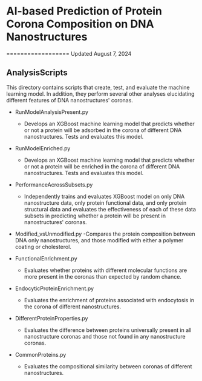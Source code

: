 # AI-based Prediction of Protein Corona Composition on DNA Nanostructures
==================
Updated August 7, 2024

## AnalysisScripts

This directory contains scripts that create, test, and evaluate the machine learning model. In addition, they perform several other analyses elucidating different features of DNA nanostructures' coronas.

- RunModelAnalysisPresent.py
	- Develops an XGBoost machine learning model that predicts whether or not a protein will be adsorbed in the corona of different DNA nanostructures. Tests and evaluates this model.

- RunModelEnriched.py
	- Develops an XGBoost machine learning model that predicts whether or not a protein will be enriched in the corona of different DNA nanostructures. Tests and evaluates this model.

- PerformanceAcrossSubsets.py
	- Independently trains and evaluates XGBoost model on only DNA nanostructure data, only protein functional data, and only protein structural data and evaluates the effectiveness of each of these data subsets in predicting whether a protein will be present in nanostructures' coronas.

- Modified_vsUnmodified.py
	-Compares the protein composition between DNA only nanostructures, and those modified with either a polymer coating or cholesterol.

- FunctionalEnrichment.py
	- Evaluates whether proteins with different molecular functions are more present in the coronas than expected by random chance.

- EndocyticProteinEnrichment.py
	- Evaluates the enrichment of proteins associated with endocytosis in the corona of different nanostructures.

- DifferentProteinProperties.py
	- Evaluates the difference between proteins universally present in all nanostructure coronas and those not found in any nanostructure coronas.

- CommonProteins.py
	- Evaluates the compositional similarity between coronas of different nanostructures.
